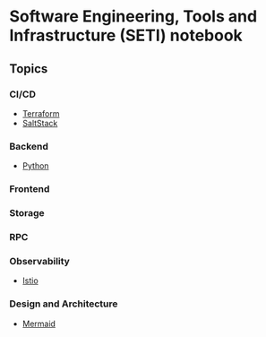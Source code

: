 # Software Engineering, Tools and Infrastructure (SETI) notebook

## Topics

### CI/CD

<!-- - [Docker](docker) -->
- [Terraform](terraform)
- [SaltStack](saltstack)
<!-- - [Kubernetes](k8s) -->
<!-- - [Helm](helm) -->
<!-- - [GitOps](gitops) -->
<!-- - [ArgoCD](argocd) -->
<!-- - [Ansible](ansible) -->
<!-- - [Jenkins](jenkins) -->
<!-- - [GitHub](GitHub) actions, pages, etc-->

### Backend

- [Python](python)
<!-- - [Golang] -->

### Frontend

<!-- - [CSS]
- [Javascript]
- [ReactJs] -->

### Storage

<!-- - [Redis]
- [MongoDB]
- [PostgresSQL] -->

### RPC

<!-- - [gRPC]
- [RabbitMQ] -->

### Observability

- [Istio](istio)

<!-- - [Kiali](kiali)
- [Jaeger](jaeger)
- [Prometheus](prometheus)
- [Grafana](grafana)
- [Fluentd](fluentd)
- [Loki](loki)
- [Thanos](thanos)
- [Elasticsearch](elasticsearch)
- [Kibana](kibana) -->

<!-- ### Cloud Environments

- [GCP]
- [AWS]

### Authentication and & Authorization

- [OAuth]
- [Keycloak] -->

### Design and Architecture

- [Mermaid](mermaid)
<!-- - [PlantUML] -->

<!-- ### Mobile Platforms

- [Android]
- [IOS] -->
